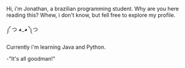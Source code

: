 Hi, i'm Jonathan, a brazilian programming student. 
Why are you here reading this? Whew, i don't know, but fell free to explore my profile.

༼ つ ◕_◕ ༽つ  

Currently i'm learning Java and Python.
































-"It's all goodman!"

